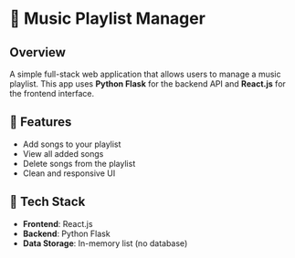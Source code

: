 # 🎵 Music Playlist Manager

## Overview

A simple full-stack web application that allows users to manage a music playlist. This app uses **Python Flask** for the backend API and **React.js** for the frontend interface.


## 🚀 Features


- Add songs to your playlist
- View all added songs
- Delete songs from the playlist
- Clean and responsive UI

## 🧰 Tech Stack

- **Frontend**: React.js
- **Backend**: Python Flask
- **Data Storage**: In-memory list (no database)


